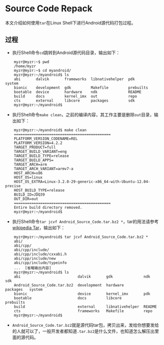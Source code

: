 # Source Code Repack

本文介绍如何使用`tar`在Linux Shell下进行Android源代码打包过程。

## 过程

* 执行Shell命令`cd`跳转到Android源代码目录，输出如下：
```shell
    myzr@myzr:~$ pwd
    /home/myzr
    myzr@myzr:~$ cd myandroid/
    myzr@myzr:~/myandroid$ ls
    abi       dalvik       frameworks  libnativehelper  pdk        system
    bionic    development  gdk         Makefile         prebuilts  
    bootable  device       hardware    ndk              README     
    build     docs         kernel_imx  out              repo  
    cts       external     libcore     packages         sdk
    myzr@myzr:~/myandroid$ 
```
* 执行Shell命令`make clean`，之前的编译内容，其工作主要是删除`out`目录，输出如下：
```shell
    myzr@myzr:~/myandroid$ make clean
    ============================================
    PLATFORM_VERSION_CODENAME=REL
    PLATFORM_VERSION=4.2.2
    TARGET_PRODUCT=full
    TARGET_BUILD_VARIANT=eng
    TARGET_BUILD_TYPE=release
    TARGET_BUILD_APPS=
    TARGET_ARCH=arm
    TARGET_ARCH_VARIANT=armv7-a
    HOST_ARCH=x86
    HOST_OS=linux
    HOST_OS_EXTRA=Linux-3.2.0-29-generic-x86_64-with-Ubuntu-12.04-precise
    HOST_BUILD_TYPE=release
    BUILD_ID=JDQ39
    OUT_DIR=out
    ============================================
    Entire build directory removed.
    myzr@myzr:~/myandroid$ 
```
* 执行Shell命令`tar jcvf Android_Source_Code.tar.bz2 *`，tar的用法请参考[wikipedia Tar](https://zh.wikipedia.org/zh-hans/Tar)，输出如下：
```shell
    myzr@myzr:~/myandroid$ tar jcvf Android_Source_Code.tar.bz2 *
    abi/
    abi/cpp/
    abi/cpp/include/
    abi/cpp/include/cxxabi.h
    abi/cpp/include/new
    abi/cpp/include/typeinfo
    ...  [省略输出内容]
    myzr@myzr:~/myandroid$ ls
    abi                          dalvik       gdk              ndk        sdk
    Android_Source_Code.tar.bz2  development  hardware         packages   system
    bionic                       device       kernel_imx       pdk        
    bootable                     docs         libcore          prebuilts  
    build                        external     libnativehelper  README     
    cts                          frameworks   Makefile         repo
    myzr@myzr:~/myandroid$ 
```
* `Android_Source_Code.tar.bz2`就是源代码tar包，拷贝出来，发给你想要发给的人就可以了，一般开发者都知道`.tar.bz2`是什么文件，也知道怎么解压出里面的源代码。

 
